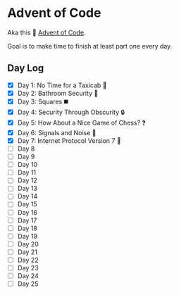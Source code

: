 # Advent of Code

Aka this :christmas_tree: [Advent of Code](http://adventofcode.com/).

Goal is to make time to finish at least part one every day.

## Day Log
- [x] Day 1: No Time for a Taxicab :taxi:
- [x] Day 2: Bathroom Security :1234:
- [x] Day 3: Squares :black_medium_square:
- [x] Day 4: Security Through Obscurity :lock:
- [x] Day 5: How About a Nice Game of Chess? :question:
- [x] Day 6: Signals and Noise :signal_strength:
- [x] Day 7: Internet Protocol Version 7 :satellite:
- [ ] Day 8
- [ ] Day 9
- [ ] Day 10
- [ ] Day 11
- [ ] Day 12
- [ ] Day 13
- [ ] Day 14
- [ ] Day 15
- [ ] Day 16
- [ ] Day 17
- [ ] Day 18
- [ ] Day 19
- [ ] Day 20
- [ ] Day 21
- [ ] Day 22
- [ ] Day 23
- [ ] Day 24
- [ ] Day 25
